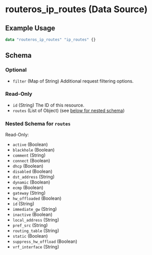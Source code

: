 # routeros_ip_routes (Data Source)


## Example Usage
```terraform
data "routeros_ip_routes" "ip_routes" {}
```

<!-- schema generated by tfplugindocs -->
## Schema

### Optional

- `filter` (Map of String) Additional request filtering options.

### Read-Only

- `id` (String) The ID of this resource.
- `routes` (List of Object) (see [below for nested schema](#nestedatt--routes))

<a id="nestedatt--routes"></a>
### Nested Schema for `routes`

Read-Only:

- `active` (Boolean)
- `blackhole` (Boolean)
- `comment` (String)
- `connect` (Boolean)
- `dhcp` (Boolean)
- `disabled` (Boolean)
- `dst_address` (String)
- `dynamic` (Boolean)
- `ecmp` (Boolean)
- `gateway` (String)
- `hw_offloaded` (Boolean)
- `id` (String)
- `immediate_gw` (String)
- `inactive` (Boolean)
- `local_address` (String)
- `pref_src` (String)
- `routing_table` (String)
- `static` (Boolean)
- `suppress_hw_offload` (Boolean)
- `vrf_interface` (String)


